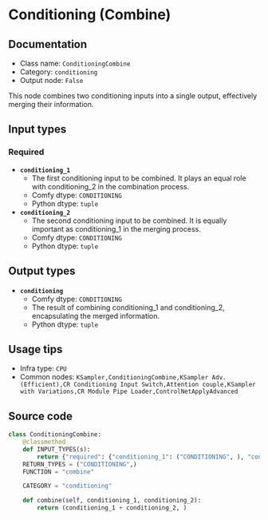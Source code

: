 # Conditioning (Combine)
## Documentation
- Class name: `ConditioningCombine`
- Category: `conditioning`
- Output node: `False`

This node combines two conditioning inputs into a single output, effectively merging their information.
## Input types
### Required
- **`conditioning_1`**
    - The first conditioning input to be combined. It plays an equal role with conditioning_2 in the combination process.
    - Comfy dtype: `CONDITIONING`
    - Python dtype: `tuple`
- **`conditioning_2`**
    - The second conditioning input to be combined. It is equally important as conditioning_1 in the merging process.
    - Comfy dtype: `CONDITIONING`
    - Python dtype: `tuple`
## Output types
- **`conditioning`**
    - Comfy dtype: `CONDITIONING`
    - The result of combining conditioning_1 and conditioning_2, encapsulating the merged information.
    - Python dtype: `tuple`
## Usage tips
- Infra type: `CPU`
- Common nodes: `KSampler,ConditioningCombine,KSampler Adv. (Efficient),CR Conditioning Input Switch,Attention couple,KSampler with Variations,CR Module Pipe Loader,ControlNetApplyAdvanced`


## Source code
```python
class ConditioningCombine:
    @classmethod
    def INPUT_TYPES(s):
        return {"required": {"conditioning_1": ("CONDITIONING", ), "conditioning_2": ("CONDITIONING", )}}
    RETURN_TYPES = ("CONDITIONING",)
    FUNCTION = "combine"

    CATEGORY = "conditioning"

    def combine(self, conditioning_1, conditioning_2):
        return (conditioning_1 + conditioning_2, )

```
